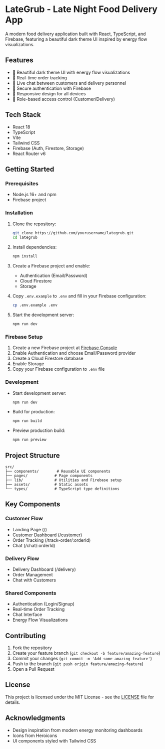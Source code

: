 # LateGrub - Late Night Food Delivery App

A modern food delivery application built with React, TypeScript, and Firebase, featuring a beautiful dark theme UI inspired by energy flow visualizations.

## Features

- 🌙 Beautiful dark theme UI with energy flow visualizations
- 🚗 Real-time order tracking
- 💬 Live chat between customers and delivery personnel
- 🔐 Secure authentication with Firebase
- 📱 Responsive design for all devices
- 🎯 Role-based access control (Customer/Delivery)

## Tech Stack

- React 18
- TypeScript
- Vite
- Tailwind CSS
- Firebase (Auth, Firestore, Storage)
- React Router v6

## Getting Started

### Prerequisites

- Node.js 16+ and npm
- Firebase project

### Installation

1. Clone the repository:
   ```bash
   git clone https://github.com/yourusername/lategrub.git
   cd lategrub
   ```

2. Install dependencies:
   ```bash
   npm install
   ```

3. Create a Firebase project and enable:
   - Authentication (Email/Password)
   - Cloud Firestore
   - Storage

4. Copy `.env.example` to `.env` and fill in your Firebase configuration:
   ```bash
   cp .env.example .env
   ```

5. Start the development server:
   ```bash
   npm run dev
   ```

### Firebase Setup

1. Create a new Firebase project at [Firebase Console](https://console.firebase.google.com)
2. Enable Authentication and choose Email/Password provider
3. Create a Cloud Firestore database
4. Enable Storage
5. Copy your Firebase configuration to `.env` file

### Development

- Start development server:
  ```bash
  npm run dev
  ```

- Build for production:
  ```bash
  npm run build
  ```

- Preview production build:
  ```bash
  npm run preview
  ```

## Project Structure

```
src/
├── components/        # Reusable UI components
├── pages/            # Page components
├── lib/              # Utilities and Firebase setup
├── assets/           # Static assets
└── types/            # TypeScript type definitions
```

## Key Components

### Customer Flow
- Landing Page (/)
- Customer Dashboard (/customer)
- Order Tracking (/track-order/:orderId)
- Chat (/chat/:orderId)

### Delivery Flow
- Delivery Dashboard (/delivery)
- Order Management
- Chat with Customers

### Shared Components
- Authentication (Login/Signup)
- Real-time Order Tracking
- Chat Interface
- Energy Flow Visualizations

## Contributing

1. Fork the repository
2. Create your feature branch (`git checkout -b feature/amazing-feature`)
3. Commit your changes (`git commit -m 'Add some amazing feature'`)
4. Push to the branch (`git push origin feature/amazing-feature`)
5. Open a Pull Request

## License

This project is licensed under the MIT License - see the [LICENSE](LICENSE) file for details.

## Acknowledgments

- Design inspiration from modern energy monitoring dashboards
- Icons from Heroicons
- UI components styled with Tailwind CSS 